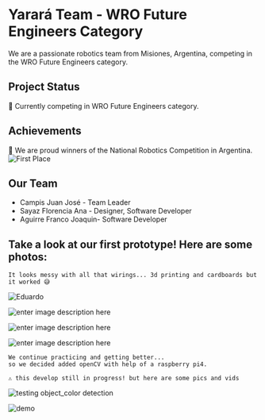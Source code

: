 # Yarará Team - WRO Future Engineers Category

We are a passionate robotics team from Misiones, Argentina, competing in the WRO Future Engineers category.

## Project Status

🤖 Currently competing in WRO Future Engineers category.

## Achievements

🥇 We are proud winners of the National Robotics Competition in Argentina.
![First Place](https://raw.githubusercontent.com/ZayasAnaFlorencia/YararaTeam_WRO_2023/main/photos%20%26%20videos/Foto_1.jpg?token=GHSAT0AAAAAACIQXDXXRZ5XJ6W7HFDVUYBGZI7R3CA)

## Our Team

- Campis Juan José - Team Leader
- Sayaz Florencia Ana - Designer, Software Developer
- Aguirre Franco Joaquin- Software Developer

## Take a look at our first prototype! Here are some photos:

    It looks messy with all that wirings... 3d printing and cardboards but it worked 😅

![Eduardo](https://raw.githubusercontent.com/ZayasAnaFlorencia/YararaTeam_WRO_2023/main/photos%20&%20videos/test1.jpeg?token=GHSAT0AAAAAACIQXDXWL2QKYTZRHDR5EEHKZI7SDNA)

![enter image description here](https://raw.githubusercontent.com/ZayasAnaFlorencia/YararaTeam_WRO_2023/main/photos%20&%20videos/test2.jpeg?token=GHSAT0AAAAAACIQXDXXX6AA6YAEFOFPBBZ2ZI7SEEQ)

![enter image description here](https://raw.githubusercontent.com/ZayasAnaFlorencia/YararaTeam_WRO_2023/main/photos%20&%20videos/test3.jpeg?token=GHSAT0AAAAAACIQXDXW4A3T6AQDXRFA7EBWZI7SEPQ)

![enter image description here](https://raw.githubusercontent.com/ZayasAnaFlorencia/YararaTeam_WRO_2023/main/photos%20&%20videos/test4.jpeg?token=GHSAT0AAAAAACIQXDXXGC67XXL6TPZ4MS7YZI7SE4A)

    We continue practicing and getting better... 
    so we decided added openCV with help of a raspberry pi4.
    
    ⚠️ this develop still in progress! but here are some pics and vids

![testing object_color detection](https://raw.githubusercontent.com/ZayasAnaFlorencia/YararaTeam_WRO_2023/main/photos%20&%20videos/test5.jpeg?token=GHSAT0AAAAAACIQXDXXHUDBX2RWNP5XRYROZI7SSZA)

![demo](https://github.com/ZayasAnaFlorencia/YararaTeam_WRO_2023/blob/main/photos%20%26%20videos/videos%20of%20our%20first%20prototype/demo.gif)